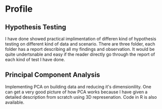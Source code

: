 # Profile


## Hypothesis Testing
I have done showed practical implimentation of differen kind of hypothesis testing on different kind of data and scenario. There are three folder, each folder has a report describing all my findings and observation. It would be quite undertsnable and easy if the reader directly go through the report of each kind of test I have done. 

## Principal Component Analysis
Implementing PCA on building data and reducing it's dimensionility. One can get a very good picture of how PCA works because I have given a detailed description from scratch using 3D represenation. Code in R is also available. 
